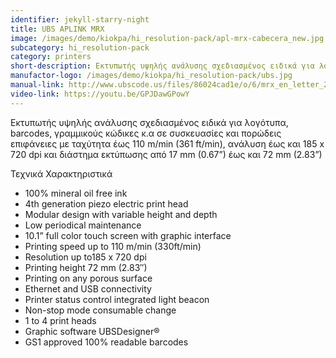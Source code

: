 ```yaml
---
identifier: jekyll-starry-night
title: UBS APLINK MRX
image: /images/demo/kiokpa/hi_resolution-pack/apl-mrx-cabecera_new.jpg
subcategory: hi_resolution-pack
category: printers
short-description: Εκτυπωτής υψηλής ανάλυσης σχεδιασμένος ειδικά για λογότυπα, barcodes, γραμμικούς κώδικες κ.α.
manufactor-logo: /images/demo/kiokpa/hi_resolution-pack/ubs.jpg
manual-link: http://www.ubscode.us/files/86024cad1e/o/6/mrx_en_letter_2017_low_web.pdf
video-link: https://youtu.be/GPJDawGPowY
---
```





Εκτυπωτής υψηλής ανάλυσης σχεδιασμένος ειδικά για λογότυπα, barcodes, γραμμικούς κώδικες κ.α  σε συσκευασίες και πορώδεις επιφάνειες με ταχύτητα έως  110 m/min (361 ft/min), ανάλυση έως και 185 x 720 dpi και διάστημα εκτύπωσης από 17 mm (0.67”) έως και  72 mm (2.83”)






Τεχνικά Χαρακτηριστικά

*    100% mineral oil free ink
*    4th generation piezo electric print head
*    Modular design with variable height and depth
*    Low periodical maintenance
*    10.1” full color touch screen with graphic interface
*    Printing speed up to 110 m/min (330ft/min)
*    Resolution up to185 x 720 dpi
*    Printing height 72 mm (2.83″)
*    Printing on any porous surface
*    Ethernet and USB connectivity
*    Printer status control integrated light beacon
*    Non-stop mode consumable change
*    1 to 4 print heads
*    Graphic software UBSDesigner®
*    GS1 approved 100% readable barcodes

